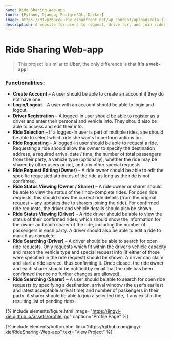 ```yaml
---
name: Ride Sharing Web-app
tools: [Python, Django, PostgreSQL, Docker]
image: https://d1vpzb8ccuu79x.cloudfront.net/wp-content/uploads/ola-1-750x450.jpg
description: A website for users to request, drive for, and join rides.
---
```


# Ride Sharing Web-app

> This project is similar to **Uber**, the only difference is that **it's a web-app**!

### Functionalities:
* **Create Account** – A user should be able to create an account if they do not have one.
* **Login/Logout** – A user with an account should be able to login and logout.
* **Driver Registration** – A logged-in user should be able to register as a driver and enter their personal and vehicle info. They should also be able to access and edit their info.
* **Ride Selection** – If a logged-in user is part of multiple rides, she should be able to select which ride she wants to perform actions on.
* **Ride Requesting** – A logged-in user should be able to request a ride. Requesting a ride should allow the owner to specify the destination address, a required arrival date / time, the number of total passengers from their party, a vehicle type (optionally), whether the ride may be shared by other users or not, and any other special requests.
* **Ride Request Editing (Owner)** – A ride owner should be able to edit the specific requested attributes of the ride as long as the ride is not confirmed.
* **Ride Status Viewing (Owner / Sharer)** – A ride owner or sharer should be able to view the status of their non-complete rides. For open ride requests, this should show the current ride details (from the original request + any updates due to sharers joining the ride). For confirmed ride requests, the driver and vehicle details should also be shown.
* **Ride Status Viewing (Driver)** – A ride driver should be able to view the status of their confirmed rides, which should show the information for the owner and each sharer of the ride, including the number of passengers in each party. A driver should also be able to edit a ride to mark it as complete.
* **Ride Searching (Driver)** – A driver should be able to search for open ride requests. Only requests which fit within the driver’s vehicle capacity and match the vehicle type and special request info (if either of those were specified in the ride request) should be shown. A driver can claim and start a ride service, thus confirming it. Once closed, the ride owner and each sharer should be notified by email that the ride has been confirmed (hence no further changes are allowed).
* **Ride Searching (Sharer)** – A user should be able to search for open ride requests by specifying a destination, arrival window (the user’s earliest and latest acceptable arrival time) and number of passengers in their party. A sharer should be able to join a selected ride, if any exist in the resulting list of pending rides.

{% include elements/figure.html image="https://jingyi-xie.github.io/assets/profile.jpg" caption="Profile Page" %}

<p class="text-center">
{% include elements/button.html link="https://github.com/jingyi-xie/RideSharing-Web-app" text="View Project" %}
</p>